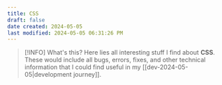 ```yaml
---
title: CSS
draft: false
date created: 2024-05-05
last modified: 2024-05-05 06:31:26 PM
---
```


> [!INFO] What's this?
> Here lies all interesting stuff I find about **CSS**. These would include all bugs, errors, fixes, and other technical information that I could find useful in my [[dev-2024-05-05|development journey]].